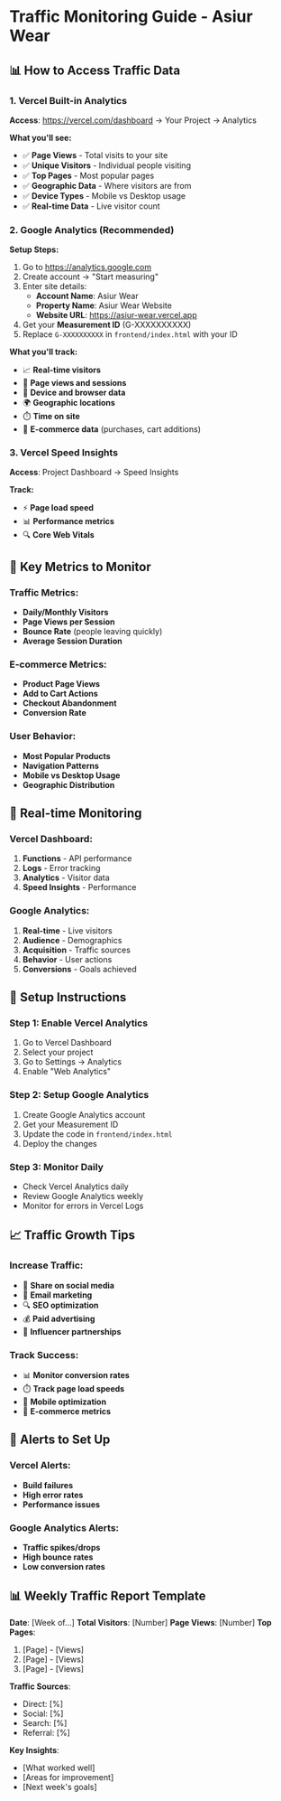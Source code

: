 # Traffic Monitoring Guide - Asiur Wear

## 📊 **How to Access Traffic Data**

### **1. Vercel Built-in Analytics**
**Access**: https://vercel.com/dashboard → Your Project → Analytics

**What you'll see:**
- ✅ **Page Views** - Total visits to your site
- ✅ **Unique Visitors** - Individual people visiting
- ✅ **Top Pages** - Most popular pages
- ✅ **Geographic Data** - Where visitors are from
- ✅ **Device Types** - Mobile vs Desktop usage
- ✅ **Real-time Data** - Live visitor count

### **2. Google Analytics (Recommended)**
**Setup Steps:**
1. Go to https://analytics.google.com
2. Create account → "Start measuring"
3. Enter site details:
   - **Account Name**: Asiur Wear
   - **Property Name**: Asiur Wear Website
   - **Website URL**: https://asiur-wear.vercel.app
4. Get your **Measurement ID** (G-XXXXXXXXXX)
5. Replace `G-XXXXXXXXXX` in `frontend/index.html` with your ID

**What you'll track:**
- 📈 **Real-time visitors**
- 🎯 **Page views and sessions**
- 📱 **Device and browser data**
- 🌍 **Geographic locations**
- ⏱️ **Time on site**
- 🛒 **E-commerce data** (purchases, cart additions)

### **3. Vercel Speed Insights**
**Access**: Project Dashboard → Speed Insights

**Track:**
- ⚡ **Page load speed**
- 📊 **Performance metrics**
- 🔍 **Core Web Vitals**

## 🎯 **Key Metrics to Monitor**

### **Traffic Metrics:**
- **Daily/Monthly Visitors**
- **Page Views per Session**
- **Bounce Rate** (people leaving quickly)
- **Average Session Duration**

### **E-commerce Metrics:**
- **Product Page Views**
- **Add to Cart Actions**
- **Checkout Abandonment**
- **Conversion Rate**

### **User Behavior:**
- **Most Popular Products**
- **Navigation Patterns**
- **Mobile vs Desktop Usage**
- **Geographic Distribution**

## 📱 **Real-time Monitoring**

### **Vercel Dashboard:**
1. **Functions** - API performance
2. **Logs** - Error tracking
3. **Analytics** - Visitor data
4. **Speed Insights** - Performance

### **Google Analytics:**
1. **Real-time** - Live visitors
2. **Audience** - Demographics
3. **Acquisition** - Traffic sources
4. **Behavior** - User actions
5. **Conversions** - Goals achieved

## 🔧 **Setup Instructions**

### **Step 1: Enable Vercel Analytics**
1. Go to Vercel Dashboard
2. Select your project
3. Go to Settings → Analytics
4. Enable "Web Analytics"

### **Step 2: Setup Google Analytics**
1. Create Google Analytics account
2. Get your Measurement ID
3. Update the code in `frontend/index.html`
4. Deploy the changes

### **Step 3: Monitor Daily**
- Check Vercel Analytics daily
- Review Google Analytics weekly
- Monitor for errors in Vercel Logs

## 📈 **Traffic Growth Tips**

### **Increase Traffic:**
- 🔗 **Share on social media**
- 📧 **Email marketing**
- 🔍 **SEO optimization**
- 💰 **Paid advertising**
- 🤝 **Influencer partnerships**

### **Track Success:**
- 📊 **Monitor conversion rates**
- ⏱️ **Track page load speeds**
- 📱 **Mobile optimization**
- 🛒 **E-commerce metrics**

## 🚨 **Alerts to Set Up**

### **Vercel Alerts:**
- **Build failures**
- **High error rates**
- **Performance issues**

### **Google Analytics Alerts:**
- **Traffic spikes/drops**
- **High bounce rates**
- **Low conversion rates**

## 📊 **Weekly Traffic Report Template**

**Date**: [Week of...]
**Total Visitors**: [Number]
**Page Views**: [Number]
**Top Pages**:
1. [Page] - [Views]
2. [Page] - [Views]
3. [Page] - [Views]

**Traffic Sources**:
- Direct: [%]
- Social: [%]
- Search: [%]
- Referral: [%]

**Key Insights**:
- [What worked well]
- [Areas for improvement]
- [Next week's goals] 